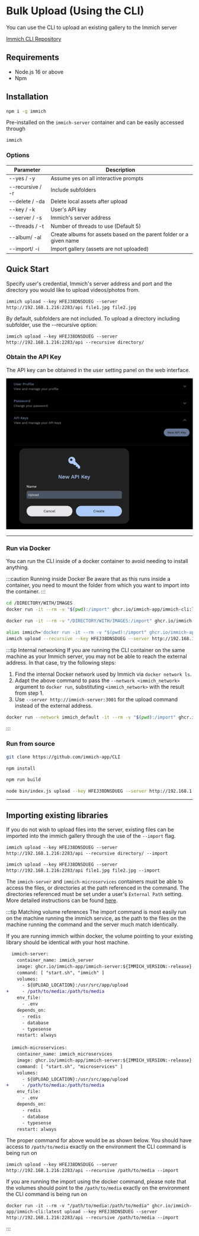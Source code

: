 # Bulk Upload (Using the CLI)

You can use the CLI to upload an existing gallery to the Immich server

[Immich CLI Repository](https://github.com/immich-app/CLI)

## Requirements

- Node.js 16 or above
- Npm

## Installation

```bash
npm i -g immich
```

Pre-installed on the `immich-server` container and can be easily accessed through

```
immich
```

### Options

| Parameter        | Description                                                         |
| ---------------- | ------------------------------------------------------------------- |
| --yes / -y       | Assume yes on all interactive prompts                               |
| --recursive / -r | Include subfolders                                                  |
| --delete / -da   | Delete local assets after upload                                    |
| --key / -k       | User's API key                                                      |
| --server / -s    | Immich's server address                                             |
| --threads / -t   | Number of threads to use (Default 5)                                |
| --album/ -al     | Create albums for assets based on the parent folder or a given name |
| --import/ -i     | Import gallery (assets are not uploaded)                            |

## Quick Start

Specify user's credential, Immich's server address and port and the directory you would like to upload videos/photos from.

```
immich upload --key HFEJ38DNSDUEG --server http://192.168.1.216:2283/api file1.jpg file2.jpg
```

By default, subfolders are not included. To upload a directory including subfolder, use the --recursive option:

```
immich upload --key HFEJ38DNSDUEG --server http://192.168.1.216:2283/api --recursive directory/
```

### Obtain the API Key

The API key can be obtained in the user setting panel on the web interface.

![Obtain Api Key](./img/obtain-api-key.png)

---

### Run via Docker

You can run the CLI inside of a docker container to avoid needing to install anything.

:::caution Running inside Docker
Be aware that as this runs inside a container, you need to mount the folder from which you want to import into the container.
:::

```bash title="Upload current directory"
cd /DIRECTORY/WITH/IMAGES
docker run -it --rm -v "$(pwd):/import" ghcr.io/immich-app/immich-cli:latest upload --recursive --key HFEJ38DNSDUEG --server http://192.168.1.216:2283/api
```

```bash title="Upload target directory"
docker run -it --rm -v "/DIRECTORY/WITH/IMAGES:/import" ghcr.io/immich-app/immich-cli:latest upload --recursive --key HFEJ38DNSDUEG --server http://192.168.1.216:2283/api
```

```bash title="Create an alias"
alias immich='docker run -it --rm -v "$(pwd):/import" ghcr.io/immich-app/immich-cli:latest'
immich upload --recursive --key HFEJ38DNSDUEG --server http://192.168.1.216:2283/api
```

:::tip Internal networking
If you are running the CLI container on the same machine as your Immich server, you may not be able to reach the external address. In that case, try the following steps:

1. Find the internal Docker network used by Immich via `docker network ls`.
2. Adapt the above command to pass the `--network <immich_network>` argument to `docker run`, substituting `<immich_network>` with the result from step 1.
3. Use `--server http://immich-server:3001` for the upload command instead of the external address.

```bash title="Upload to internal address"
docker run --network immich_default -it --rm -v "$(pwd):/import" ghcr.io/immich-app/immich-cli:latest upload --recursive --key HFEJ38DNSDUEG --server http://immich-server:3001
```

:::

### Run from source

```bash title="Clone Repository"
git clone https://github.com/immich-app/CLI
```

```bash title="Install dependencies"
npm install
```

```bash title="Build the project"
npm run build
```

```bash title="Run the command"
node bin/index.js upload --key HFEJ38DNSDUEG --server http://192.168.1.216:2283/api --recursive your/asset/directory
```

---

## Importing existing libraries

If you do not wish to upload files into the server, existing files can be imported into the immich gallery through the use of the `--import` flag.

```
immich upload --key HFEJ38DNSDUEG --server http://192.168.1.216:2283/api --recursive directory/ --import
```

```
immich upload --key HFEJ38DNSDUEG --server http://192.168.1.216:2283/api file1.jpg file2.jpg --import
```

The `immich-server` and `immich-microservices` containers must be able to access the files, or directories at the path referenced in the command. The directories referenced must be set under a user's `External Path` setting. More detailed instructions can be found [here](/docs/features/read-only-gallery).

:::tip Matching volume references
The import command is most easily run on the machine running the immich service, as the path to the files on the machine running the command and the server much match identically.

If you are running immich within docker, the volume pointing to your existing library should be identical with your host machine.

```diff title="docker-compose.yml"
  immich-server:
    container_name: immich_server
    image: ghcr.io/immich-app/immich-server:${IMMICH_VERSION:-release}
    command: [ "start.sh", "immich" ]
    volumes:
      - ${UPLOAD_LOCATION}:/usr/src/app/upload
+     - /path/to/media:/path/to/media
    env_file:
      - .env
    depends_on:
      - redis
      - database
      - typesense
    restart: always

  immich-microservices:
    container_name: immich_microservices
    image: ghcr.io/immich-app/immich-server:${IMMICH_VERSION:-release}
    command: [ "start.sh", "microservices" ]
    volumes:
      - ${UPLOAD_LOCATION}:/usr/src/app/upload
+     - /path/to/media:/path/to/media
    env_file:
      - .env
    depends_on:
      - redis
      - database
      - typesense
    restart: always
```

The proper command for above would be as shown below. You should have access to `/path/to/media` exactly on the environment the CLI command is being run on

```
immich upload --key HFEJ38DNSDUEG --server http://192.168.1.216:2283/api --recursive /path/to/media --import
```

If you are running the import using the docker command, please note that the volumes should point to the `/path/to/media` exactly on the environment the CLI command is being run on

```
docker run -it --rm -v "/path/to/media:/path/to/media" ghcr.io/immich-app/immich-cli:latest upload --key HFEJ38DNSDUEG --server http://192.168.1.216:2283/api --recursive /path/to/media --import
```

:::
